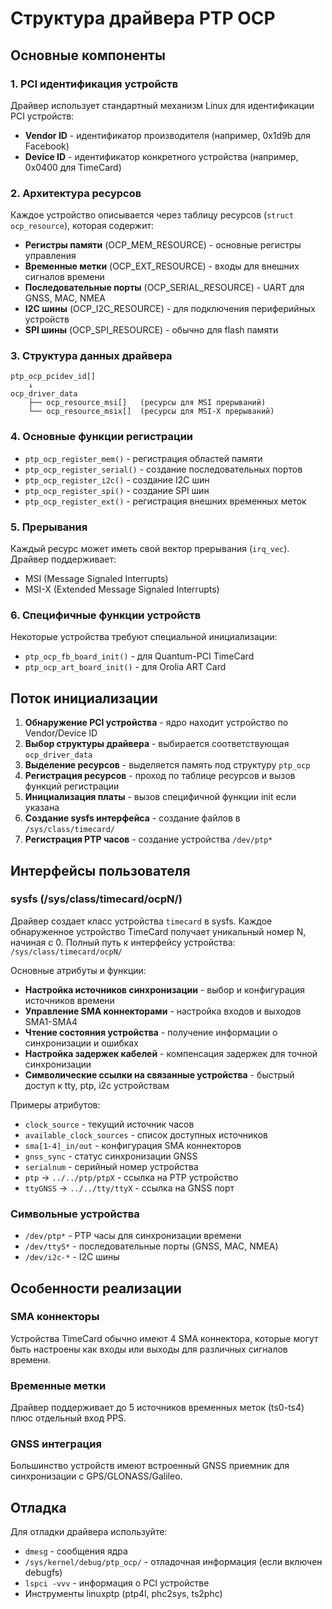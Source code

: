# Структура драйвера PTP OCP

## Основные компоненты

### 1. PCI идентификация устройств

Драйвер использует стандартный механизм Linux для идентификации PCI устройств:

- **Vendor ID** - идентификатор производителя (например, 0x1d9b для Facebook)
- **Device ID** - идентификатор конкретного устройства (например, 0x0400 для TimeCard)

### 2. Архитектура ресурсов

Каждое устройство описывается через таблицу ресурсов (`struct ocp_resource`), которая содержит:

- **Регистры памяти** (OCP_MEM_RESOURCE) - основные регистры управления
- **Временные метки** (OCP_EXT_RESOURCE) - входы для внешних сигналов времени
- **Последовательные порты** (OCP_SERIAL_RESOURCE) - UART для GNSS, MAC, NMEA
- **I2C шины** (OCP_I2C_RESOURCE) - для подключения периферийных устройств
- **SPI шины** (OCP_SPI_RESOURCE) - обычно для flash памяти

### 3. Структура данных драйвера

```
ptp_ocp_pcidev_id[]
    ↓
ocp_driver_data
    ├── ocp_resource_msi[]   (ресурсы для MSI прерываний)
    └── ocp_resource_msix[]  (ресурсы для MSI-X прерываний)
```

### 4. Основные функции регистрации

- `ptp_ocp_register_mem()` - регистрация областей памяти
- `ptp_ocp_register_serial()` - создание последовательных портов
- `ptp_ocp_register_i2c()` - создание I2C шин
- `ptp_ocp_register_spi()` - создание SPI шин
- `ptp_ocp_register_ext()` - регистрация внешних временных меток

### 5. Прерывания

Каждый ресурс может иметь свой вектор прерывания (`irq_vec`). Драйвер поддерживает:
- MSI (Message Signaled Interrupts)
- MSI-X (Extended Message Signaled Interrupts)

### 6. Специфичные функции устройств

Некоторые устройства требуют специальной инициализации:
- `ptp_ocp_fb_board_init()` - для Quantum-PCI TimeCard
- `ptp_ocp_art_board_init()` - для Orolia ART Card

## Поток инициализации

1. **Обнаружение PCI устройства** - ядро находит устройство по Vendor/Device ID
2. **Выбор структуры драйвера** - выбирается соответствующая `ocp_driver_data`
3. **Выделение ресурсов** - выделяется память под структуру `ptp_ocp`
4. **Регистрация ресурсов** - проход по таблице ресурсов и вызов функций регистрации
5. **Инициализация платы** - вызов специфичной функции init если указана
6. **Создание sysfs интерфейса** - создание файлов в `/sys/class/timecard/`
7. **Регистрация PTP часов** - создание устройства `/dev/ptp*`

## Интерфейсы пользователя

### sysfs (/sys/class/timecard/ocpN/)

Драйвер создает класс устройства `timecard` в sysfs. Каждое обнаруженное устройство TimeCard получает уникальный номер N, начиная с 0. Полный путь к интерфейсу устройства: `/sys/class/timecard/ocpN/`

Основные атрибуты и функции:
- **Настройка источников синхронизации** - выбор и конфигурация источников времени
- **Управление SMA коннекторами** - настройка входов и выходов SMA1-SMA4
- **Чтение состояния устройства** - получение информации о синхронизации и ошибках
- **Настройка задержек кабелей** - компенсация задержек для точной синхронизации
- **Символические ссылки на связанные устройства** - быстрый доступ к tty, ptp, i2c устройствам

Примеры атрибутов:
- `clock_source` - текущий источник часов
- `available_clock_sources` - список доступных источников
- `sma[1-4]_in/out` - конфигурация SMA коннекторов
- `gnss_sync` - статус синхронизации GNSS
- `serialnum` - серийный номер устройства
- `ptp` -> `../../ptp/ptpX` - ссылка на PTP устройство
- `ttyGNSS` -> `../../tty/ttyX` - ссылка на GNSS порт

### Символьные устройства
- `/dev/ptp*` - PTP часы для синхронизации времени
- `/dev/ttyS*` - последовательные порты (GNSS, MAC, NMEA)
- `/dev/i2c-*` - I2C шины

## Особенности реализации

### SMA коннекторы
Устройства TimeCard обычно имеют 4 SMA коннектора, которые могут быть настроены как входы или выходы для различных сигналов времени.

### Временные метки
Драйвер поддерживает до 5 источников временных меток (ts0-ts4) плюс отдельный вход PPS.

### GNSS интеграция
Большинство устройств имеют встроенный GNSS приемник для синхронизации с GPS/GLONASS/Galileo.

## Отладка

Для отладки драйвера используйте:
- `dmesg` - сообщения ядра
- `/sys/kernel/debug/ptp_ocp/` - отладочная информация (если включен debugfs)
- `lspci -vvv` - информация о PCI устройстве
- Инструменты linuxptp (ptp4l, phc2sys, ts2phc)
